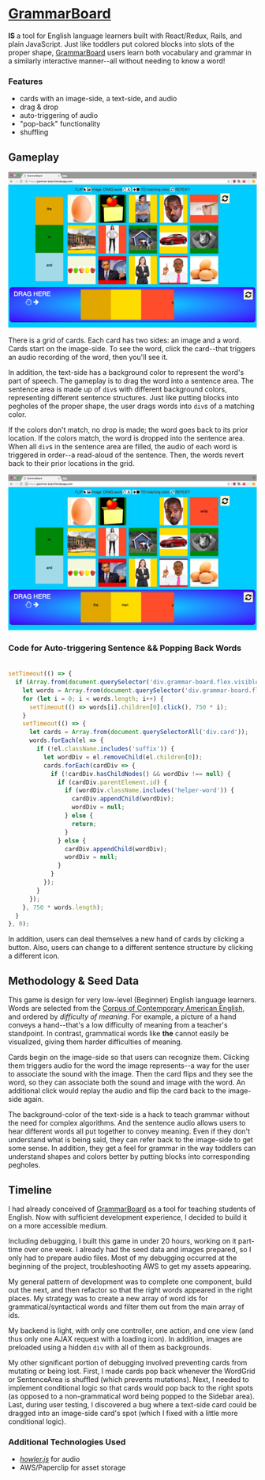 # [GrammarBoard](https://grammar-board.herokuapp.com)

__IS__ a tool for English language learners built with React/Redux, Rails, and plain JavaScript. Just like toddlers put colored blocks into slots of the proper shape, [GrammarBoard](https://grammar-board.herokuapp.com) users learn both vocabulary and grammar in a similarly interactive manner--all without needing to know a word!

### Features

* cards with an image-side, a text-side, and audio
* drag & drop
* auto-triggering of audio
* "pop-back" functionality
* shuffling

## Gameplay

![grammar-board](https://github.com/English3000/GrammarBoard/blob/master/grammar-board.png)

There is a grid of cards. Each card has two sides: an image and a word. Cards start on the image-side. To see the word, click the card--that triggers an audio recording of the word, then you'll see it.

In addition, the text-side has a background color to represent the word's part of speech. The gameplay is to drag the word into a sentence area. The sentence area is made up of `div`s with different background colors, representing different sentence structures. Just like putting blocks into pegholes of the proper shape, the user drags words into `div`s of a matching color.

If the colors don't match, no drop is made; the word goes back to its prior location. If the colors match, the word is dropped into the sentence area. When all `div`s in the sentence area are filled, the audio of each word is triggered in order--a read-aloud of the sentence. Then, the words revert back to their prior locations in the grid.

![gameplay](https://github.com/English3000/GrammarBoard/blob/master/gameplay.png)

### Code for Auto-triggering Sentence && Popping Back Words
```javascript

setTimeout(() => {
  if (Array.from(document.querySelector('div.grammar-board.flex.visible').children).every(el => el.hasChildNodes())) {
    let words = Array.from(document.querySelector('div.grammar-board.flex.visible').children);
    for (let i = 0; i < words.length; i++) {
      setTimeout(() => words[i].children[0].click(), 750 * i);
    }
    setTimeout(() => {
      let cards = Array.from(document.querySelectorAll('div.card'));
      words.forEach(el => {
        if (!el.className.includes('suffix')) {
          let wordDiv = el.removeChild(el.children[0]);
          cards.forEach(cardDiv => {
            if (!cardDiv.hasChildNodes() && wordDiv !== null) {
              if (cardDiv.parentElement.id) {
                if (wordDiv.className.includes('helper-word')) {
                  cardDiv.appendChild(wordDiv);
                  wordDiv = null;
                } else {
                  return;
                }
              } else {
                cardDiv.appendChild(wordDiv);
                wordDiv = null;
              }
            }
          });
        }
      });
    }, 750 * words.length);
  }
}, 0);

```

In addition, users can deal themselves a new hand of cards by clicking a button. Also, users can change to a different sentence structure by clicking a different icon.

## Methodology & Seed Data

This game is design for very low-level (Beginner) English language learners. Words are selected from the [Corpus of Contemporary American English](https://www.wordfrequency.info/free.asp?s=y), and ordered by _difficulty of meaning_. For example, a picture of a hand conveys a hand--that's a low difficulty of meaning from a teacher's standpoint. In contrast, grammatical words like __the__ cannot easily be visualized, giving them harder difficulties of meaning.

Cards begin on the image-side so that users can recognize them. Clicking them triggers audio for the word the image represents--a way for the user to associate the sound with the image. Then the card flips and they see the word, so they can associate both the sound and image with the word. An additional click would replay the audio and flip the card back to the image-side again.

The background-color of the text-side is a hack to teach grammar without the need for complex algorithms. And the sentence audio allows users to hear different words all put together to convey meaning. Even if they don't understand what is being said, they can refer back to the image-side to get some sense. In addition, they get a feel for grammar in the way toddlers can understand shapes and colors better by putting blocks into corresponding pegholes.

## Timeline

I had already conceived of [GrammarBoard](https://grammar-board.herokuapp.com) as a tool for teaching students of English. Now with sufficient development experience, I decided to build it on a more accessible medium.

Including debugging, I built this game in under 20 hours, working on it part-time over one week. I already had the seed data and images prepared, so I only had to prepare audio files. Most of my debugging occurred at the beginning of the project, troubleshooting AWS to get my assets appearing.

My general pattern of development was to complete one component, build out the next, and then refactor so that the right words appeared in the right places. My strategy was to create a new array of word ids for grammatical/syntactical words and filter them out from the main array of ids.

My backend is light, with only one controller, one action, and one view (and thus only one AJAX request with a loading icon). In addition, images are preloaded using a hidden `div` with all of them as backgrounds.

My other significant portion of debugging involved preventing cards from mutating or being lost. First, I made cards pop back whenever the WordGrid or SentenceArea is shuffled (which prevents mutations). Next, I needed to implement conditional logic so that cards would pop back to the right spots (as opposed to a non-grammatical word being popped to the Sidebar area). Last, during user testing, I discovered a bug where a text-side card could be dragged into an image-side card's spot (which I fixed with a little more conditional logic).

### Additional Technologies Used

* _[howler.js](https://howlerjs.com)_ for audio
* AWS/Paperclip for asset storage
